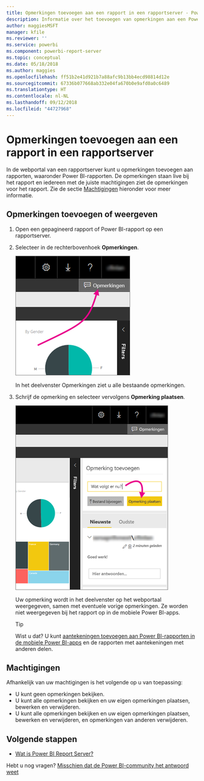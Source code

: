 ```yaml
---
title: Opmerkingen toevoegen aan een rapport in een rapportserver - Power BI Report Server
description: Informatie over het toevoegen van opmerkingen aan een Power BI- of een gepagineerd rapport op een Power BI Report Server of SQL Server Reporting Services-rapportserver.
author: maggiesMSFT
manager: kfile
ms.reviewer: ''
ms.service: powerbi
ms.component: powerbi-report-server
ms.topic: conceptual
ms.date: 05/18/2018
ms.author: maggies
ms.openlocfilehash: ff51b2e41d921b7a88afc9b13bb4ecd98814d12e
ms.sourcegitcommit: 67336b077668ab332e04fa670b0e9afd0a0c6489
ms.translationtype: HT
ms.contentlocale: nl-NL
ms.lasthandoff: 09/12/2018
ms.locfileid: "44727968"
---
```

# <a name="add-comments-to-a-report-in-a-report-server"></a>Opmerkingen toevoegen aan een rapport in een rapportserver
In de webportal van een rapportserver kunt u opmerkingen toevoegen aan rapporten, waaronder Power BI-rapporten. De opmerkingen staan live bij het rapport en iedereen met de juiste machtigingen ziet de opmerkingen voor het rapport. Zie de sectie [Machtigingen](#permissions) hieronder voor meer informatie.

## <a name="add-or-view-comments"></a>Opmerkingen toevoegen of weergeven
1. Open een gepagineerd rapport of Power BI-rapport op een rapportserver.
2. Selecteer in de rechterbovenhoek **Opmerkingen**.
   
    ![Selecteer Opmerkingen](media/add-comments/report-server-web-portal-comments-button.png)
   
    In het deelvenster Opmerkingen ziet u alle bestaande opmerkingen.
3. Schrijf de opmerking en selecteer vervolgens **Opmerking plaatsen**.
   
    ![Opmerking plaatsen](media/add-comments/report-server-web-portal-comments-pane.png)
   
    Uw opmerking wordt in het deelvenster op het webportaal weergegeven, samen met eventuele vorige opmerkingen. Ze worden niet weergegeven bij het rapport op in de mobiele Power BI-apps.
   
   > [!TIP]
   > Wist u dat? U kunt [aantekeningen toevoegen aan Power BI-rapporten in de mobiele Power BI-apps](../consumer/mobile/mobile-annotate-and-share-a-tile-from-the-mobile-apps.md) en de rapporten met aantekeningen met anderen delen.
   > 
   > 

## <a name="permissions"></a>Machtigingen
Afhankelijk van uw machtigingen is het volgende op u van toepassing:

* U kunt geen opmerkingen bekijken.
* U kunt alle opmerkingen bekijken en uw eigen opmerkingen plaatsen, bewerken en verwijderen.
* U kunt alle opmerkingen bekijken en uw eigen opmerkingen plaatsen, bewerken en verwijderen, en opmerkingen van anderen verwijderen.

## <a name="next-steps"></a>Volgende stappen
* [Wat is Power BI Report Server?](get-started.md)  

Hebt u nog vragen? [Misschien dat de Power BI-community het antwoord weet](https://community.powerbi.com/)

